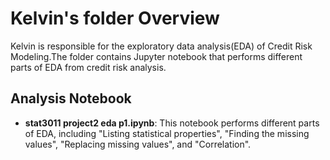 # Kelvin's folder Overview
Kelvin is responsible for the exploratory data analysis(EDA) of Credit Risk Modeling.The folder contains Jupyter notebook that performs different parts of EDA from credit risk analysis.

## Analysis Notebook
- **stat3011 project2 eda p1.ipynb**: This notebook performs different parts of EDA, including "Listing statistical properties", "Finding the missing values", "Replacing missing values", and "Correlation".

